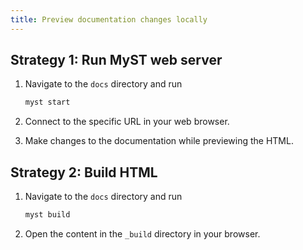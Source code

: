 ```yaml
---
title: Preview documentation changes locally
---
```


## Strategy 1: Run MyST web server

1. Navigate to the `docs` directory and run
   ```bash
   myst start
   ```
2. Connect to the specific URL in your web browser.

3. Make changes to the documentation while previewing the HTML.

## Strategy 2: Build HTML

1. Navigate to the `docs` directory and run
   ```bash
   myst build
   ```
2. Open the content in the `_build` directory in your browser.
